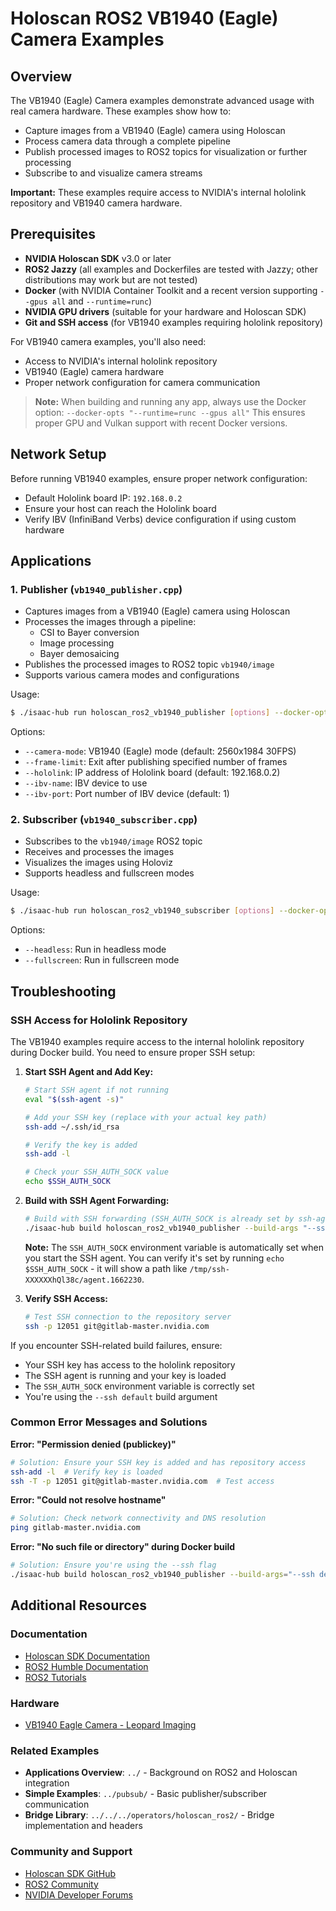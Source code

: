 # Holoscan ROS2 VB1940 (Eagle) Camera Examples

## Overview
The VB1940 (Eagle) Camera examples demonstrate advanced usage with real camera hardware. These examples show how to:
- Capture images from a VB1940 (Eagle) camera using Holoscan
- Process camera data through a complete pipeline
- Publish processed images to ROS2 topics for visualization or further processing
- Subscribe to and visualize camera streams

**Important:** These examples require access to NVIDIA's internal hololink repository and VB1940 camera hardware.

## Prerequisites
- **NVIDIA Holoscan SDK** v3.0 or later
- **ROS2 Jazzy** (all examples and Dockerfiles are tested with Jazzy; other distributions may work but are not tested)
- **Docker** (with NVIDIA Container Toolkit and a recent version supporting `--gpus all` and `--runtime=runc`)
- **NVIDIA GPU drivers** (suitable for your hardware and Holoscan SDK)
- **Git and SSH access** (for VB1940 examples requiring hololink repository)

For VB1940 camera examples, you'll also need:
- Access to NVIDIA's internal hololink repository
- VB1940 (Eagle) camera hardware
- Proper network configuration for camera communication

> **Note:** When building and running any app, always use the Docker option:
> `--docker-opts "--runtime=runc --gpus all"`
> This ensures proper GPU and Vulkan support with recent Docker versions.

## Network Setup
Before running VB1940 examples, ensure proper network configuration:
- Default Hololink board IP: `192.168.0.2`
- Ensure your host can reach the Hololink board
- Verify IBV (InfiniBand Verbs) device configuration if using custom hardware

## Applications

### 1. Publisher (`vb1940_publisher.cpp`)
- Captures images from a VB1940 (Eagle) camera using Holoscan
- Processes the images through a pipeline:
  - CSI to Bayer conversion
  - Image processing
  - Bayer demosaicing
- Publishes the processed images to ROS2 topic `vb1940/image`
- Supports various camera modes and configurations

Usage:
```bash
$ ./isaac-hub run holoscan_ros2_vb1940_publisher [options] --docker-opts "--runtime=runc --gpus all"
```
Options:
- `--camera-mode`: VB1940 (Eagle) mode (default: 2560x1984 30FPS)
- `--frame-limit`: Exit after publishing specified number of frames
- `--hololink`: IP address of Hololink board (default: 192.168.0.2)
- `--ibv-name`: IBV device to use
- `--ibv-port`: Port number of IBV device (default: 1)

### 2. Subscriber (`vb1940_subscriber.cpp`)
- Subscribes to the `vb1940/image` ROS2 topic
- Receives and processes the images
- Visualizes the images using Holoviz
- Supports headless and fullscreen modes

Usage:
```bash
$ ./isaac-hub run holoscan_ros2_vb1940_subscriber [options] --docker-opts "--runtime=runc --gpus all"
```
Options:
- `--headless`: Run in headless mode
- `--fullscreen`: Run in fullscreen mode

## Troubleshooting

### SSH Access for Hololink Repository
The VB1940 examples require access to the internal hololink repository during Docker build. You need to ensure proper SSH setup:

1. **Start SSH Agent and Add Key:**
   ```bash
   # Start SSH agent if not running
   eval "$(ssh-agent -s)"

   # Add your SSH key (replace with your actual key path)
   ssh-add ~/.ssh/id_rsa

   # Verify the key is added
   ssh-add -l

   # Check your SSH_AUTH_SOCK value
   echo $SSH_AUTH_SOCK
   ```

2. **Build with SSH Agent Forwarding:**
   ```bash
   # Build with SSH forwarding (SSH_AUTH_SOCK is already set by ssh-agent)
   ./isaac-hub build holoscan_ros2_vb1940_publisher --build-args "--ssh default" --verbose --docker-opts "--runtime=runc --gpus all"
   ```

   **Note:** The `SSH_AUTH_SOCK` environment variable is automatically set when you start the SSH agent. You can verify it's set by running `echo $SSH_AUTH_SOCK` - it will show a path like `/tmp/ssh-XXXXXXhQl38c/agent.1662230`.

3. **Verify SSH Access:**
   ```bash
   # Test SSH connection to the repository server
   ssh -p 12051 git@gitlab-master.nvidia.com
   ```

If you encounter SSH-related build failures, ensure:
- Your SSH key has access to the hololink repository
- The SSH agent is running and your key is loaded
- The `SSH_AUTH_SOCK` environment variable is correctly set
- You're using the `--ssh default` build argument

### Common Error Messages and Solutions

**Error: "Permission denied (publickey)"**
```bash
# Solution: Ensure your SSH key is added and has repository access
ssh-add -l  # Verify key is loaded
ssh -T -p 12051 git@gitlab-master.nvidia.com  # Test access
```

**Error: "Could not resolve hostname"**
```bash
# Solution: Check network connectivity and DNS resolution
ping gitlab-master.nvidia.com
```

**Error: "No such file or directory" during Docker build**
```bash
# Solution: Ensure you're using the --ssh flag
./isaac-hub build holoscan_ros2_vb1940_publisher --build-args="--ssh default" --docker-opts "--runtime=runc --gpus all"
```

## Additional Resources

### Documentation
- [Holoscan SDK Documentation](https://docs.nvidia.com/holoscan/)
- [ROS2 Humble Documentation](https://docs.ros.org/en/humble/Installation.html)
- [ROS2 Tutorials](https://docs.ros.org/en/humble/Tutorials.html)

### Hardware
- [VB1940 Eagle Camera - Leopard Imaging](https://leopardimaging.com/product/depth-sensing/stereoscopic-cameras/li-vb1940-stxxx-10gige/li-vb1940-vcl-st80-10gige-120h-poe/)

### Related Examples
- **Applications Overview**: `../` - Background on ROS2 and Holoscan integration
- **Simple Examples**: `../pubsub/` - Basic publisher/subscriber communication
- **Bridge Library**: `../../../operators/holoscan_ros2/` - Bridge implementation and headers

### Community and Support
- [Holoscan SDK GitHub](https://github.com/nvidia-holoscan/holoscan-sdk)
- [ROS2 Community](https://discourse.ros.org/)
- [NVIDIA Developer Forums](https://forums.developer.nvidia.com/)
